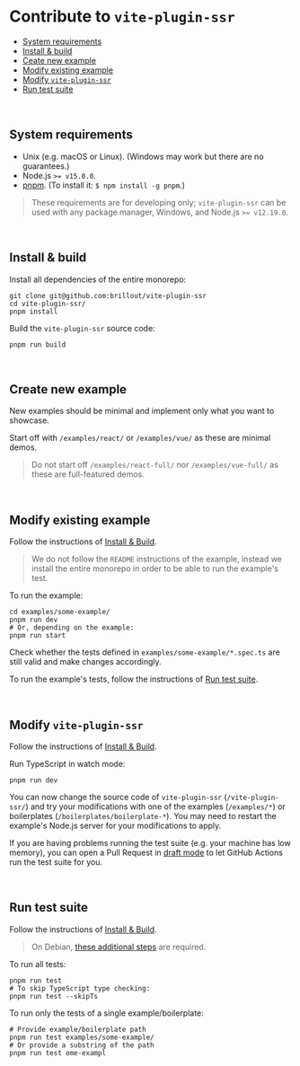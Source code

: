 # Contribute to `vite-plugin-ssr`

- [System requirements](#system-requirements)
- [Install & build](#install--build)
- [Ceate new example](#create-new-example)
- [Modify existing example](#modify-existing-example)
- [Modify `vite-plugin-ssr`](#modify-vite-plugin-ssr)
- [Run test suite](#run-test-suite)

<br/>

## System requirements

- Unix (e.g. macOS or Linux). (Windows may work but there are no guarantees.)
- Node.js `>= v15.0.0`.
- [pnpm](https://pnpm.io/). (To install it: `$ npm install -g pnpm`.)

> These requirements are for developing only; `vite-plugin-ssr` can be used with any package manager, Windows, and Node.js `>= v12.19.0`.

<br/>

## Install & build

Install all dependencies of the entire monorepo:

```shell
git clone git@github.com:brillout/vite-plugin-ssr
cd vite-plugin-ssr/
pnpm install
```

Build the `vite-plugin-ssr` source code:

```shell
pnpm run build
```

<br/>

## Create new example

New examples should be minimal and implement only what you want to showcase.

Start off with `/examples/react/` or `/examples/vue/` as these are minimal demos.

> Do not start off `/examples/react-full/` nor `/examples/vue-full/` as these are full-featured demos.

<br/>

## Modify existing example

Follow the instructions of [Install & Build](#install--build).

> We do not follow the `README` instructions of the example, instead we install the entire monorepo in order to be able to run the example's test.

To run the example:

```shell
cd examples/some-example/
pnpm run dev
# Or, depending on the example:
pnpm run start
```

Check whether the tests defined in `examples/some-example/*.spec.ts` are still valid and make changes accordingly.

To run the example's tests, follow the instructions of [Run test suite](#run-test-suite).

<br/>

## Modify `vite-plugin-ssr`

Follow the instructions of [Install & Build](#install--build).

Run TypeScript in watch mode:

```shell
pnpm run dev
```

You can now change the source code of `vite-plugin-ssr` (`/vite-plugin-ssr/`) and try your modifications with one of the examples (`/examples/*`) or boilerplates (`/boilerplates/boilerplate-*`).
You may need to restart the example's Node.js server for your modifications to apply.

If you are having problems running the test suite (e.g. your machine has low memory),
you can open a Pull Request in
[draft mode](https://docs.github.com/en/github/collaborating-with-pull-requests/proposing-changes-to-your-work-with-pull-requests/changing-the-stage-of-a-pull-request#converting-a-pull-request-to-a-draft)
to let GitHub Actions run the test suite for you.

<br/>

## Run test suite

Follow the instructions of [Install & Build](#install--build).

> On Debian, [these additional steps](https://github.com/brillout/vite-plugin-ssr/issues/283#issuecomment-1072974554) are required.

To run all tests:

```shell
pnpm run test
# To skip TypeScript type checking:
pnpm run test --skipTs
```

To run only the tests of a single example/boilerplate:

```shell
# Provide example/boilerplate path
pnpm run test examples/some-example/
# Or provide a substring of the path
pnpm run test ome-exampl
```
